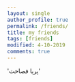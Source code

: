 ```yaml
---
layout: single
author_profile: true
permalink: /friends/
title: my friends 
tags: [friends]
modified: 4-10-2019
comments: true
---
```

'پریا فصاحت'





